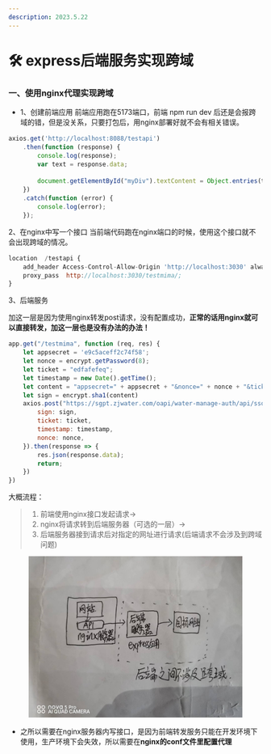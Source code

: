 ```yaml
---
description: 2023.5.22
---
```


# 🛠 express后端服务实现跨域

### **一、使用nginx代理实现跨域**

* 1、创建前端应用 前端应用跑在5173端口，前端 npm run dev 后还是会报跨域的错，但是没关系，只要打包后，用nginx部署好就不会有相关错误。

```javascript
axios.get('http://localhost:8088/testapi')
    .then(function (response) {
        console.log(response);
        var text = response.data;
        
        document.getElementById("myDiv").textContent = Object.entries(text).map(x=>x.join(":")).join("\n");
    })
    .catch(function (error) {
        console.log(error);
    });
```

2、在nginx中写一个接口 当前端代码跑在nginx端口的时候，使用这个接口就不会出现跨域的情况。

```javascript
location  /testapi {
    add_header Access-Control-Allow-Origin 'http://localhost:3030' always;
    proxy_pass  http://localhost:3030/testmima/; 
}
```

3、后端服务

加这一层是因为使用nginx转发post请求，没有配置成功，**正常的话用nginx就可以直接转发，加这一层也是没有办法的办法！**

```javascript
app.get("/testmima", function (req, res) {
    let appsecret = 'e9c5aceff2c74f58';
    let nonce = encrypt.getPassword(8);
    let ticket = "edfafefeq";
    let timestamp = new Date().getTime();
    let content = "appsecret=" + appsecret + "&nonce=" + nonce + "&ticket=" + ticket + "&timestamp=" + timestamp;
    let sign = encrypt.sha1(content)
    axios.post("https://sgpt.zjwater.com/oapi/water-manage-auth/api/ssologin/validateTicket", {
        sign: sign,
        ticket: ticket,
        timestamp: timestamp,
        nonce: nonce,
    }).then(response => {
        res.json(response.data);
        return;
    })
})
```

大概流程：

> 1. 前端使用nginx接口发起请求->&#x20;
> 2. nginx将请求转到后端服务器（可选的一层）->&#x20;
> 3. 后端服务器接到请求后对指定的网址进行请求(后端请求不会涉及到跨域问题)

<figure><img src="../.gitbook/assets/后端服务转发避免跨域.jpg" alt=""><figcaption></figcaption></figure>

* 之所以需要在nginx服务器内写接口，是因为前端转发服务只能在开发环境下使用，生产环境下会失效，所以需要在**nginx的conf文件里配置代理**
